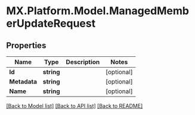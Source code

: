 # MX.Platform.Model.ManagedMemberUpdateRequest

## Properties

Name | Type | Description | Notes
------------ | ------------- | ------------- | -------------
**Id** | **string** |  | [optional] 
**Metadata** | **string** |  | [optional] 
**Name** | **string** |  | [optional] 

[[Back to Model list]](../README.md#documentation-for-models) [[Back to API list]](../README.md#documentation-for-api-endpoints) [[Back to README]](../README.md)

